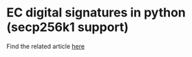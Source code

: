 # EC digital signatures in python (secp256k1 support)
Find the related article [here](https://medium.com/casperblockchain/elliptic-curve-digital-signatures-1-4a5874c8d372)
